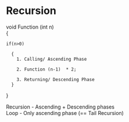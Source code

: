 # Recursion 



void Function (int n)\
  {
  
    if(n>0)
    
      {
        1. Calling/ Ascending Phase
        
        2. Function (n-1)  * 2;
        
        3. Returning/ Descending Phase
      }
  }



Recursion  - Ascending + Descending phases\
Loop - Only ascending phase (== Tail Recursion)
